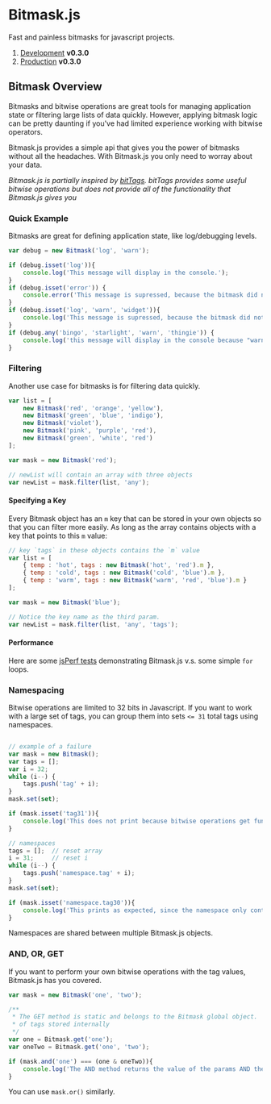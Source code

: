 # Bitmask.js

Fast and painless bitmasks for javascript projects.

1. [Development](https://github.com/young-steveo/bitmask.js/blob/0.3.0/dist/bitmask-0.3.0.js) **v0.3.0**
2. [Production](https://github.com/young-steveo/bitmask.js/blob/0.3.0/dist/bitmask-0.3.0.min.js) **v0.3.0**

## Bitmask Overview
Bitmasks and bitwise operations are great tools for managing application state or filtering large
lists of data quickly.  However, applying bitmask logic can be pretty daunting if you've had limited
experience working with bitwise operators.

Bitmask.js provides a simple api that gives you the power of bitmasks without all the headaches.
With Bitmask.js you only need to worray about your data.

*Bitmask.js is partially inspired by [bitTags](https://github.com/mexitek/bitTags). bitTags provides
some useful bitwise operations but does not provide all of the functionality that Bitmask.js gives
you*

### Quick Example
Bitmasks are great for defining application state, like log/debugging levels.
```javascript
var debug = new Bitmask('log', 'warn');

if (debug.isset('log')){
    console.log('This message will display in the console.');
}
if (debug.isset('error')) {
    console.error('This message is supressed, because the bitmask did not specify "error"');
}
if (debug.isset('log', 'warn', 'widget')){
    console.log('This message is supressed, because the bitmask did not specify "widget"');
}
if (debug.any('bingo', 'starlight', 'warn', 'thingie')) {
    console.log('this message will display in the console because "warn" was set.');
}
```

### Filtering
Another use case for bitmasks is for filtering data quickly.
```javascript
var list = [
    new Bitmask('red', 'orange', 'yellow'),
    new Bitmask('green', 'blue', 'indigo'),
    new Bitmask('violet'),
    new Bitmask('pink', 'purple', 'red'),
    new Bitmask('green', 'white', 'red')
];

var mask = new Bitmask('red');

// newList will contain an array with three objects
var newList = mask.filter(list, 'any');
```

#### Specifying a Key
Every Bitmask object has an `m` key that can be stored in your own objects so that you can filter
more easily.  As long as the array contains objects with a key that points to this `m` value:

```javascript
// key `tags` in these objects contains the `m` value
var list = [
    { temp : 'hot', tags : new Bitmask('hot', 'red').m },
    { temp : 'cold', tags : new Bitmask('cold', 'blue').m },
    { temp : 'warm', tags : new Bitmask('warm', 'red', 'blue').m }
];

var mask = new Bitmask('blue');

// Notice the key name as the third param.
var newList = mask.filter(list, 'any', 'tags');
```

#### Performance
Here are some [jsPerf tests](http://jsperf.com/bitmask-js/5) demonstrating Bitmask.js v.s. some
simple `for` loops.

### Namespacing
Bitwise operations are limited to 32 bits in Javascript.  If you want to work with a large set of
tags, you can group them into sets `<= 31` total tags using namespaces.
```javascript

// example of a failure
var mask = new Bitmask();
var tags = [];
var i = 32;
while (i--) {
    tags.push('tag' + i);
}
mask.set(set);

if (mask.isset('tag31')){
    console.log('This does not print because bitwise operations get funny at the 32 bit threshold.');
}

// namespaces
tags = [];  // reset array
i = 31;     // reset i
while (i--) {
    tags.push('namespace.tag' + i);
}
mask.set(set);

if (mask.isset('namespace.tag30')){
    console.log('This prints as expected, since the namespace only contains 31 bits.');
}
```
Namespaces are shared between multiple Bitmask.js objects.

### AND, OR, GET
If you want to perform your own bitwise operations with the tag values, Bitmask.js has you covered.
```javascript
var mask = new Bitmask('one', 'two');

/**
 * The GET method is static and belongs to the Bitmask global object.  It will give you the value
 * of tags stored internally
 */
var one = Bitmask.get('one');
var oneTwo = Bitmask.get('one', 'two');

if (mask.and('one') === (one & oneTwo)){
    console.log('The AND method returns the value of the params AND the internal mask.');
}
```
You can use `mask.or()` similarly.